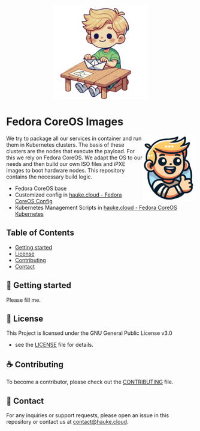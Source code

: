 <p align="center">
  <img src="resources/img/logo.png" alt="fedora coreos images logo" width="50%" height="50%">
</p>

# Fedora CoreOS Images

<img src="https://github.com/hauke-cloud/.github/blob/d11756615820d138419a767fa7dd9a86abd5ad86/resources/img/logo-approved.png" align="right"
     alt="hauke.cloud logo" width="140" height="175">

We try to package all our services in container and run them in Kubernetes
clusters. The basis of these clusters are the nodes that execute the payload.
For this we rely on Fedora CoreOS.
We adapt the OS to our needs and then build our own ISO files and iPXE images
to boot hardware nodes. This repository contains the necessary build logic.

- Fedora CoreOS base
- Customized config in [hauke.cloud - Fedora CoreOS Config](https://github.com/hauke-cloud/fedora-coreos-config)
- Kubernetes Management Scripts in [hauke.cloud - Fedora CoreOS Kubernetes](httpshttps://github.com/hauke-cloud/fedora-coreos-kubernetes)

## Table of Contents

- [Getting started](#-getting-started)
- [License](#license)
- [Contributing](#contributing)
- [Contact](#contact)

## 🚀 Getting started

Please fill me.

## 📄 License

This Project is licensed under the GNU General Public License v3.0

- see the [LICENSE](LICENSE) file for details.

## :coffee: Contributing

To become a contributor, please check out the [CONTRIBUTING](CONTRIBUTING.md) file.

## :email: Contact

For any inquiries or support requests, please open an issue in this
repository or contact us at [contact@hauke.cloud](mailto:contact@hauke.cloud).
